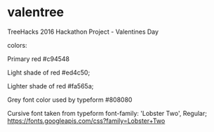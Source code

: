 # valentree
TreeHacks 2016 Hackathon Project - Valentines Day


colors:

Primary red
#c94548

Light shade of red
#ed4c50;

Lighter shade of red
#fa565a;

Grey font color used by typeform
#808080

Cursive font taken from typeform
font-family: 'Lobster Two', Regular;
https://fonts.googleapis.com/css?family=Lobster+Two


